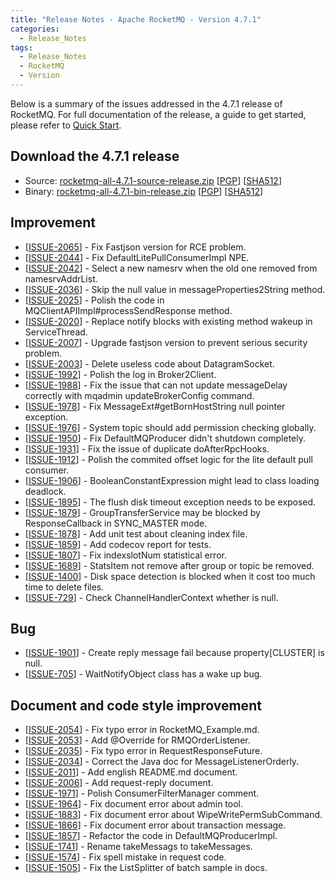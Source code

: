 ```yaml
---
title: "Release Notes - Apache RocketMQ - Version 4.7.1"
categories:
  - Release_Notes
tags:
  - Release_Notes
  - RocketMQ
  - Version
---
```


Below is a summary of the issues addressed in the 4.7.1 release of RocketMQ. For full documentation of the release, a guide to get started, please refer to <a href='/docs/quick-start/'>Quick Start</a>.


<h2> Download the 4.7.1 release</h2>
    
* Source: [rocketmq-all-4.7.1-source-release.zip](https://www.apache.org/dyn/closer.cgi?path=rocketmq/4.7.1/rocketmq-all-4.7.1-source-release.zip) [[PGP](https://www.apache.org/dist/rocketmq/4.7.1/rocketmq-all-4.7.1-source-release.zip.asc)] [[SHA512](https://www.apache.org/dist/rocketmq/4.7.1/rocketmq-all-4.7.1-source-release.zip.sha512)]
* Binary: [rocketmq-all-4.7.1-bin-release.zip](https://www.apache.org/dyn/closer.cgi?path=rocketmq/4.7.1/rocketmq-all-4.7.1-bin-release.zip) [[PGP](https://www.apache.org/dist/rocketmq/4.7.1/rocketmq-all-4.7.1-bin-release.zip.asc)] [[SHA512](https://www.apache.org/dist/rocketmq/4.7.1/rocketmq-all-4.7.1-bin-release.zip.sha512)]


## Improvement
<ul>
<li>[<a href='https://github.com/apache/rocketmq/issues/2065'>ISSUE-2065</a>] -  Fix Fastjson version for RCE problem.
</li>
<li>[<a href='https://github.com/apache/rocketmq/issues/2044'>ISSUE-2044</a>] -  Fix DefaultLitePullConsumerImpl NPE.
</li>
<li>[<a href='https://github.com/apache/rocketmq/issues/2042'>ISSUE-2042</a>] -  Select a new namesrv when the old one removed from namesrvAddrList.
</li>
<li>[<a href='https://github.com/apache/rocketmq/issues/2036'>ISSUE-2036</a>] -  Skip the null value in messageProperties2String method.
</li>
<li>[<a href='https://github.com/apache/rocketmq/issues/2025'>ISSUE-2025</a>] -  Polish the code in MQClientAPIImpl#processSendResponse method.
</li>
<li>[<a href='https://github.com/apache/rocketmq/issues/2020'>ISSUE-2020</a>] -  Replace notify blocks with existing method wakeup in ServiceThread.
</li>
<li>[<a href='https://github.com/apache/rocketmq/issues/2007'>ISSUE-2007</a>] -  Upgrade fastjson version to prevent serious security problem.
</li>
<li>[<a href='https://github.com/apache/rocketmq/issues/2003'>ISSUE-2003</a>] -  Delete useless code about DatagramSocket.
</li>
<li>[<a href='https://github.com/apache/rocketmq/issues/1992'>ISSUE-1992</a>] -  Polish the log in Broker2Client.
</li>
<li>[<a href='https://github.com/apache/rocketmq/issues/1988'>ISSUE-1988</a>] -  Fix the issue that can not update messageDelay correctly with mqadmin updateBrokerConfig command.
</li>
<li>[<a href='https://github.com/apache/rocketmq/issues/1978'>ISSUE-1978</a>] -  Fix MessageExt#getBornHostString null pointer exception.
</li>
<li>[<a href='https://github.com/apache/rocketmq/issues/1976'>ISSUE-1976</a>] -  System topic should add permission checking globally.
</li>
<li>[<a href='https://github.com/apache/rocketmq/issues/1950'>ISSUE-1950</a>] -  Fix DefaultMQProducer didn't shutdown completely.
</li>
<li>[<a href='https://github.com/apache/rocketmq/issues/1931'>ISSUE-1931</a>] -  Fix the issue of duplicate doAfterRpcHooks.
</li>
<li>[<a href='https://github.com/apache/rocketmq/issues/1912'>ISSUE-1912</a>] -  Polish the commited offset logic for the lite default pull consumer.
</li>
<li>[<a href='https://github.com/apache/rocketmq/issues/1906'>ISSUE-1906</a>] -  BooleanConstantExpression might lead to class loading deadlock.
</li>
<li>[<a href='https://github.com/apache/rocketmq/issues/1895'>ISSUE-1895</a>] -  The flush disk timeout exception needs to be exposed.
</li>
<li>[<a href='https://github.com/apache/rocketmq/issues/1879'>ISSUE-1879</a>] -  GroupTransferService may be blocked by ResponseCallback in SYNC_MASTER mode.
</li>
<li>[<a href='https://github.com/apache/rocketmq/issues/1878'>ISSUE-1878</a>] -  Add unit test about cleaning index file.
</li>
<li>[<a href='https://github.com/apache/rocketmq/issues/1859'>ISSUE-1859</a>] -  Add codecov report for tests.
</li>
<li>[<a href='https://github.com/apache/rocketmq/issues/1807'>ISSUE-1807</a>] -  Fix indexslotNum statistical error.
</li>
<li>[<a href='https://github.com/apache/rocketmq/issues/1689'>ISSUE-1689</a>] -  StatsItem not remove after group or topic be removed.
</li>
<li>[<a href='https://github.com/apache/rocketmq/issues/1400'>ISSUE-1400</a>] -  Disk space detection is blocked when it cost too much time to delete files.
</li>
<li>[<a href='https://github.com/apache/rocketmq/issues/729'>ISSUE-729</a>] -  Check ChannelHandlerContext whether is null.
</li>
</ul>

## Bug
<ul>
<li>[<a href='https://github.com/apache/rocketmq/issues/1901'>ISSUE-1901</a>] -  Create reply message fail because property[CLUSTER] is null.
</li>
<li>[<a href='https://github.com/apache/rocketmq/issues/705'>ISSUE-705</a>] -  WaitNotifyObject class has a wake up bug.
</li>
</ul>

## Document and code style improvement
<ul>
<li>[<a href='https://github.com/apache/rocketmq/issues/2054'>ISSUE-2054</a>] -  Fix typo error in RocketMQ_Example.md. 
</li>
<li>[<a href='https://github.com/apache/rocketmq/issues/2053'>ISSUE-2053</a>] -  Add @Override for RMQOrderListener. 
</li>
<li>[<a href='https://github.com/apache/rocketmq/issues/2035'>ISSUE-2035</a>] -  Fix typo error in RequestResponseFuture. 
</li>
<li>[<a href='https://github.com/apache/rocketmq/issues/2034'>ISSUE-2034</a>] -  Correct the Java doc for MessageListenerOrderly.
</li>
<li>[<a href='https://github.com/apache/rocketmq/issues/2011'>ISSUE-2011</a>] -  Add english README.md document.
</li>
<li>[<a href='https://github.com/apache/rocketmq/issues/2006'>ISSUE-2006</a>] -  Add request-reply document.
</li>
<li>[<a href='https://github.com/apache/rocketmq/issues/1971'>ISSUE-1971</a>] -  Polish ConsumerFilterManager comment.
</li>
<li>[<a href='https://github.com/apache/rocketmq/issues/1964'>ISSUE-1964</a>] -  Fix document error about admin tool.
</li>
<li>[<a href='https://github.com/apache/rocketmq/issues/1883'>ISSUE-1883</a>] -  Fix document error about WipeWritePermSubCommand.
</li>
<li>[<a href='https://github.com/apache/rocketmq/issues/1866'>ISSUE-1866</a>] -  Fix document error about transaction message.
</li>
<li>[<a href='https://github.com/apache/rocketmq/issues/1857'>ISSUE-1857</a>] -  Refactor the code in DefaultMQProducerImpl.
</li>
<li>[<a href='https://github.com/apache/rocketmq/issues/1741'>ISSUE-1741</a>] -  Rename takeMessags to takeMessages.
</li>
<li>[<a href='https://github.com/apache/rocketmq/issues/1574'>ISSUE-1574</a>] -  Fix spell mistake in request code.
</li>
<li>[<a href='https://github.com/apache/rocketmq/issues/1505'>ISSUE-1505</a>] -  Fix the ListSplitter of batch sample in docs.
</li>
</ul>
                                        
            


